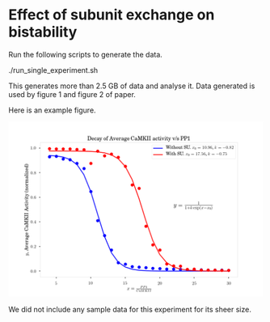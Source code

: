 # Effect of subunit exchange on bistability

Run the following scripts to generate the data. 

   ./run_single_experiment.sh

This generates more than 2.5 GB of data and analyse it. Data generated is used
by figure 1 and figure 2 of paper. 

Here is an example figure.

![Summary figure](./summary_CaM10.png)

We did not include any sample data for this experiment for its sheer size.
